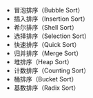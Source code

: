 







- 冒泡排序（Bubble Sort）
- 插入排序（Insertion Sort）
- 希尔排序（Shell Sort）
- 选择排序（Selection Sort）
- 快速排序（Quick Sort）
- 归并排序（Merge Sort）
- 堆排序（Heap Sort）
- 计数排序（Counting Sort）
- 桶排序（Bucket Sort）
- 基数排序（Radix Sort）